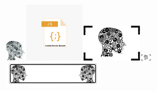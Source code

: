 <img src="https://github.com/universalbit-dev/universalbit-dev/blob/main/docs/assets/images/unbt.png" width="10%"></img> 
<img src="https://github.com/universalbit-dev/universalbit-dev/blob/main/docs/assets/images/js-code_content_delivery_network.png" width="30%"></img> 
<img src="https://github.com/universalbit-dev/universalbit-dev/blob/main/docs/assets/images/logo.png" width="30%"></img> 
<img src="https://github.com/universalbit-dev/universalbit-dev/blob/main/docs/assets/images/small_logo.png" width="5%"></img>
<img src="https://github.com/universalbit-dev/universalbit-dev/blob/main/docs/assets/images/universalbit_license_plates.svg" width="50%"></img>  
